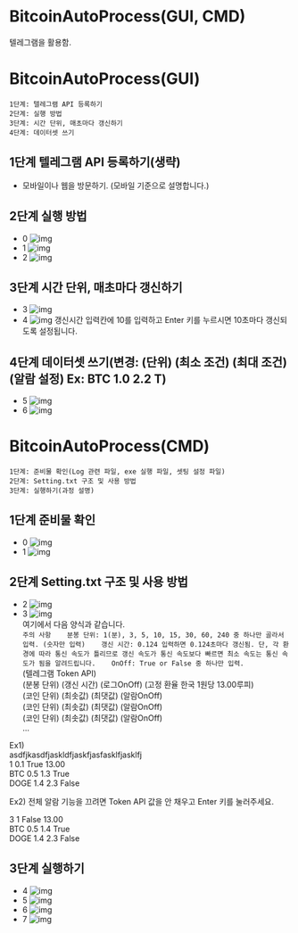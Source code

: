 # BitcoinAutoProcess(GUI, CMD)
텔레그램을 활용함.

# BitcoinAutoProcess(GUI)
```
1단계: 텔레그램 API 등록하기
2단계: 실행 방법
3단계: 시간 단위, 매초마다 갱신하기
4단계: 데이터셋 쓰기
```
## 1단계 텔레그램 API 등록하기(생략)
- 모바일이나 웹을 방문하기. (모바일 기준으로 설명합니다.)

## 2단계 실행 방법
- 0
![img](./image/0.PNG/)
- 1
![img](./image/1.PNG/)
- 2
![img](./image/2.PNG/)
## 3단계 시간 단위, 매초마다 갱신하기
- 3
![img](./image/3.PNG/)
- 4
![img](./image/4.PNG/)
갱신시간 입력칸에 10를 입력하고 Enter 키를 누르시면 10초마다 갱신되도록 설정됩니다.
## 4단계 데이터셋 쓰기(변경: (단위) (최소 조건) (최대 조건) (알람 설정) Ex: BTC 1.0 2.2 T)
- 5
![img](./image/5.PNG/)
- 6
![img](./image/6.PNG/)

# BitcoinAutoProcess(CMD)
```
1단계: 준비물 확인(Log 관련 파일, exe 실행 파일, 셋팅 설정 파일)
2단계: Setting.txt 구조 및 사용 방법
3단계: 실행하기(과정 설명)
```
## 1단계 준비물 확인
- 0
![img](./image/cmd/0.PNG/)
- 1
![img](./image/cmd/1.PNG/)
## 2단계 Setting.txt 구조 및 사용 방법
- 2
![img](./image/cmd/2.PNG/)
- 3
![img](./image/cmd/3.PNG/)   
여기에서 다음 양식과 같습니다.   
``주의 사항   
분봉 단위: 1(분), 3, 5, 10, 15, 30, 60, 240 중 하나만 골라서 입력. (숫자만 입력)   
갱신 시간: 0.124 입력하면 0.124초마다 갱신됨. 단, 각 환경에 따라 통신 속도가 틀리므로 갱신 속도가 통신 속도보다 빠르면 최소 속도는 통신 속도가 됨을 알려드립니다.   
OnOff: True or False 중 하나만 입력.   
``   
(텔레그램 Token API)   
(분봉 단위) (갱신 시간) (로그OnOff) (고정 환율 한국 1원당 13.00루피)   
(코인 단위) (최솟값) (최댓값) (알람OnOff)      
(코인 단위) (최솟값) (최댓값) (알람OnOff)   
(코인 단위) (최솟값) (최댓값) (알람OnOff)   
...
   
Ex1)   
asdfjkasdfjaskldfjaskfjasfasklfjasklfj   
1 0.1 True 13.00   
BTC 0.5 1.3 True   
DOGE 1.4 2.3 False   
   
Ex2) 전체 알람 기능을 끄려면 Token API 값을 안 채우고 Enter 키를 눌러주세요.   
   
3 1 False 13.00   
BTC 0.5 1.4 True   
DOGE 1.4 2.3 False   
   
## 3단계 실행하기
- 4
![img](./image/cmd/4.PNG/)
- 5
![img](./image/cmd/5.PNG/)
- 6
![img](./image/cmd/6.PNG/)
- 7
![img](./image/cmd/7.PNG/)

